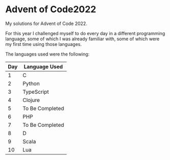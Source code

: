 # Advent of Code2022

My solutions for Advent of Code 2022.

For this year I challenged myself to do every day in a different programming language, some of which I was already familiar with, some of which were my first time using those languages.

The languages used were the following:

| Day | Language Used   |
|-----|-----------------|
| 1   | C               |
| 2   | Python          |
| 3   | TypeScript      |
| 4   | Clojure         |
| 5   | To Be Completed |
| 6   | PHP             |
| 7   | To Be Completed |
| 8   | D               |
| 9   | Scala           |
| 10  | Lua             |
